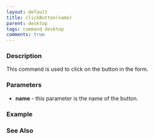 ```yaml
---
layout: default
title: clickButton(name)
parent: desktop
tags: command desktop
comments: true
---
```


### Description

This command is used to click on the button in the form.

### Parameters

- **name** - this parameter is the name of the button.

### Example


### See Also